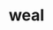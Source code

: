 ---
category: 4-letters
denotation: null
name: weal
reference_link: https://www.etymonline.com/word/weal
root_language: null
root_name: null
title: weal
type: free
word_sums:
- respelling: weal
  sum: 'Weal + '
---